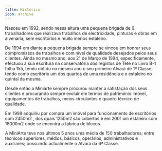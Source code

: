 ```yaml
---
title: Histórico
icon: archive
---
```


Nasceu em 1992, sendo nessa altura uma pequena brigada de 6 trabalhadores que realizava trabalhos de electricidade, pinturas e obras em alvenaria, sem escritórios e muito menos estaleiro.

De 1994 em diante a pequena brigada sempre se vincou em honrar seus compromissos de trabalhos e com nível de qualidade desejados pelos seus clientes. 
Ainda no mesmo ano, aos 21 de Março de 1994, especificamente, efectuou a sua escritura na conservatória dos registos de Tete no Livro B-1 folha 155, tendo obtido no mesmo ano o seu primeiro Alvará de 1ª Classe, tendo como escritório um dos quartos de uma residência e o estaleiro no quintal da mesma.

Desde então a Miniarte sempre procurou manter a satisfação dos seus clientes e procurando sempre evoluir em termos de património imóvel, equipamentos de trabalhos, meios circulantes e quadro técnico de qualidade.

Em 1998 adquiriu por compra um imóvel para funcionamento de escritórios com 2450m2 , dos quais 1250m2 são cobertos e em 2001 um estaleiro com 18000m2 onde se encontra a fabrica de blocos.

A MiniArte teve nos últimos 5 anos uma média de 150 trabalhadores; entre técnicos superiores, médios, básicos, operários, administrativos e auxiliares; possuindo actualmente o Alvará da 6ª Classe.
